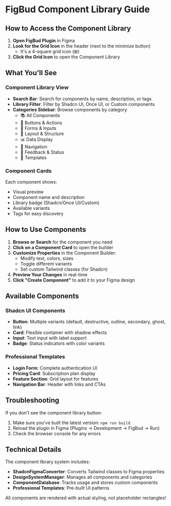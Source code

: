 # FigBud Component Library Guide

## How to Access the Component Library

1. **Open FigBud Plugin** in Figma
2. **Look for the Grid Icon** in the header (next to the minimize button)
   - It's a 4-square grid icon (⊞)
3. **Click the Grid Icon** to open the Component Library

## What You'll See

### Component Library View
- **Search Bar**: Search for components by name, description, or tags
- **Library Filter**: Filter by Shadcn UI, Once UI, or Custom components
- **Categories Sidebar**: Browse components by category
  - 📚 All Components
  - 🎯 Buttons & Actions
  - 📝 Forms & Inputs
  - 📐 Layout & Structure
  - 📊 Data Display
  - 🧭 Navigation
  - 💬 Feedback & Status
  - 🎨 Templates

### Component Cards
Each component shows:
- Visual preview
- Component name and description
- Library badge (Shadcn/Once UI/Custom)
- Available variants
- Tags for easy discovery

## How to Use Components

1. **Browse or Search** for the component you need
2. **Click on a Component Card** to open the builder
3. **Customize Properties** in the Component Builder:
   - Modify text, colors, sizes
   - Toggle different variants
   - Set custom Tailwind classes (for Shadcn)
4. **Preview Your Changes** in real-time
5. **Click "Create Component"** to add it to your Figma design

## Available Components

### Shadcn UI Components
- **Button**: Multiple variants (default, destructive, outline, secondary, ghost, link)
- **Card**: Flexible container with shadow effects
- **Input**: Text input with label support
- **Badge**: Status indicators with color variants

### Professional Templates
- **Login Form**: Complete authentication UI
- **Pricing Card**: Subscription plan display
- **Feature Section**: Grid layout for features
- **Navigation Bar**: Header with links and CTAs

## Troubleshooting

If you don't see the component library button:
1. Make sure you've built the latest version: `npm run build`
2. Reload the plugin in Figma (Plugins → Development → FigBud → Run)
3. Check the browser console for any errors

## Technical Details

The component library system includes:
- **ShadcnFigmaConverter**: Converts Tailwind classes to Figma properties
- **DesignSystemManager**: Manages all components and categories
- **ComponentDatabase**: Tracks usage and stores custom components
- **Professional Templates**: Pre-built UI patterns

All components are rendered with actual styling, not placeholder rectangles!